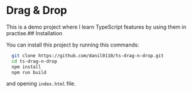 # Drag & Drop

This is a demo project where I learn TypeScript features by using them in practise.## Installation

You can install this project by running this commands:

```bash
  git clone https://github.com/danil0110/ts-drag-n-drop.git
  cd ts-drag-n-drop
  npm install
  npm run build
```

and opening `index.html` file.
